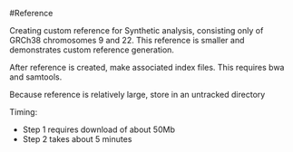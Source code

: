 #Reference

Creating custom reference for Synthetic analysis, consisting only of GRCh38 chromosomes 9 and 22.
This reference is smaller and demonstrates custom reference generation.

After reference is created, make associated index files.  This requires bwa and samtools.

Because reference is relatively large, store in an untracked directory

Timing:

* Step 1 requires download of about 50Mb
* Step 2 takes about 5 minutes
